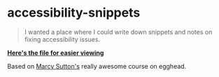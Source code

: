 # accessibility-snippets

>I wanted a place where I could write down snippets and notes on fixing accessibility issues.

**[Here's the file for easier viewing](https://apdsrocha.github.io/accessibility-snippets/examples/index.html)**

Based on [Marcy Sutton's](https://egghead.io/instructors/marcy-sutton) really awesome course on egghead.



